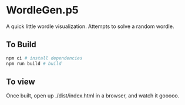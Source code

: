 # WordleGen.p5

A quick little wordle visualization. Attempts to solve a random wordle.

## To Build

```bash
npm ci # install dependencies
npm run build # build
```

## To view

Once built, open up ./dist/index.html in a browser, and watch it gooooo.
